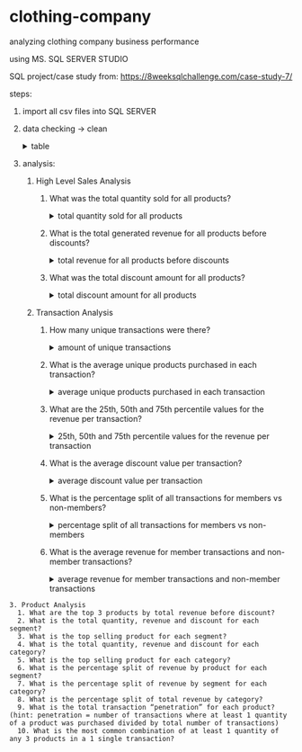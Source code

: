 # clothing-company
analyzing clothing company business performance

using MS. SQL SERVER STUDIO

SQL project/case study from: https://8weeksqlchallenge.com/case-study-7/

steps:
  1. import all csv files into SQL SERVER
  2. data checking -> clean
      <details>
      <summary>table</summary>
      <img src="https://github.com/mas-tono/clothing-company/blob/main/image/1.%20table.jpg">
      </details>

  3. analysis:
  
      1. High Level Sales Analysis    
        
          1. What was the total quantity sold for all products?      
              <details>
              <summary>total quantity sold for all products</summary>
              <pre>select SUM(qty) as total_all_product_sold
              from clothing_sales;</pre>
              <img src="https://github.com/mas-tono/clothing-company/blob/main/image/1.1%20total%20quantity%20sold%20for%20all%20products.jpg">
              </details>

          2. What is the total generated revenue for all products before discounts?
              <details>
              <summary>total revenue for all products before discounts</summary>
              <pre>sselect sum(qty*price) as total_revenue_before_discounts
              from clothing_sales;
              </pre>
              <img src="https://github.com/mas-tono/clothing-company/blob/main/image/1.2.%20total%20revenue%20for%20all%20products%20before%20discounts.jpg">
              </details>
                            
          3. What was the total discount amount for all products?
              <details>
              <summary>total discount amount for all products</summary>
              <pre>
              select sum(qty*(discount/100.0 * price)) as total_discount_amount
              from clothing_sales;
              </pre>
              <img src="https://github.com/mas-tono/clothing-company/blob/main/image/1.3%20total%20discount%20amount%20for%20all%20products.jpg">
              </details>
   
      2. Transaction Analysis
    
          1. How many unique transactions were there?
              <details>
              <summary>amount of unique transactions</summary>
              <pre>
              select count(distinct txn_id) as unique_trx
              from clothing_sales;
              </pre>
              <img src="https://github.com/mas-tono/clothing-company/blob/main/image/2.1%20amount%20of%20unique%20transactions.jpg">
              </details>
             
          2. What is the average unique products purchased in each transaction?
              <details>
              <summary>average unique products purchased in each transaction</summary>
              <pre>
              with satu as (select txn_id, COUNT(distinct prod_id) as count_unique_product
              from clothing_sales
              group by txn_id)</br>
              select AVG(count_unique_product) as avg_count_unique_product
              from satu;
              </pre>
              <img src="https://github.com/mas-tono/clothing-company/blob/main/image/2.2%20average%20unique%20products%20purchased%20in%20each%20transaction.jpg">
              </details>
          
          
          3. What are the 25th, 50th and 75th percentile values for the revenue per transaction?
              <details>
              <summary>25th, 50th and 75th percentile values for the revenue per transaction</summary>
              <pre>
              with satu as (select txn_id, sum(qty * (price-(discount*price/100.0))) as revenue_per_trx
              from clothing_sales
              group by txn_id)</br>
              select distinct PERCENTILE_disc(0.25) within group (order by revenue_per_trx) over() as percentile_25th,
              PERCENTILE_disc(0.5) within group (order by revenue_per_trx) over() as percentile_50th, 
              PERCENTILE_disc(0.75) within group (order by revenue_per_trx) over() as percentile_75th
              from satu;
              </pre>
              <img src="https://github.com/mas-tono/clothing-company/blob/main/image/2.3%2025th%2C%2050th%20and%2075th%20percentile%20values%20for%20the%20revenue%20per%20transaction.jpg">
              </details>
         
         
          4. What is the average discount value per transaction?
              <details>
              <summary>average discount value per transaction</summary>
              <pre>
              select txn_id, 
                AVG(discount) as avg_discount_per_trx
              from clothing_sales
              group by txn_id
              order by AVG(discount) desc;
              </pre>
              <p>vary from 0 to 24 percent</p>
              <img src="https://github.com/mas-tono/clothing-company/blob/main/image/2.4%20average%20discount%20value%20per%20transaction.jpg">
              </details>
          
         
          5. What is the percentage split of all transactions for members vs non-members? 
              <details>
              <summary>percentage split of all transactions for members vs non-members</summary>
              <pre>
              with member as (select COUNT(distinct txn_id) as member
                from clothing_sales
                where member = 't'),</br>
              non_member as (select COUNT(distinct txn_id) as non_member
                from clothing_sales
                where member = 'f'),</br>
              altogether as (select COUNT(distinct txn_id) as member
                from clothing_sales
              )</br>
              select (select * from member) * 100.0 / (select * from altogether) as pct_member, (select * from non_member) * 100.0 / (select * from altogether) as pct_non_member;
              </pre>
              <img src="https://github.com/mas-tono/clothing-company/blob/main/image/2.5%20percentage%20split%20of%20all%20transactions%20for%20members%20vs%20non-members.jpg">
              </details>
         
         
          6. What is the average revenue for member transactions and non-member transactions?
              <details>
              <summary>average revenue for member transactions and non-member transactions</summary>
              <pre>
              with satu as (select *, qty * (price*(1-(discount/100.0))) as rev
                from clothing_sales),</br>
              member as (select member, AVG(rev) as avg_rev_member from satu where member = 't' group by member),</br>
              non_member as (select member, AVG(rev) as avg_rev_non_member from satu where member = 'f' group by member)</br>
              select avg_rev_member, avg_rev_non_member
              from member, non_member;
              </pre>
              <p>calculate after discount</p>
              <img src="https://github.com/mas-tono/clothing-company/blob/main/image/2.6%20average%20revenue%20for%20member%20transactions%20and%20non-member%20transactions.jpg">
              </details>

    3. Product Analysis
      1. What are the top 3 products by total revenue before discount?
      2. What is the total quantity, revenue and discount for each segment?
      3. What is the top selling product for each segment?
      4. What is the total quantity, revenue and discount for each category?
      5. What is the top selling product for each category?
      6. What is the percentage split of revenue by product for each segment?
      7. What is the percentage split of revenue by segment for each category?
      8. What is the percentage split of total revenue by category?
      9. What is the total transaction “penetration” for each product? (hint: penetration = number of transactions where at least 1 quantity of a product was purchased divided by total number of transactions)
      10. What is the most common combination of at least 1 quantity of any 3 products in a 1 single transaction?
